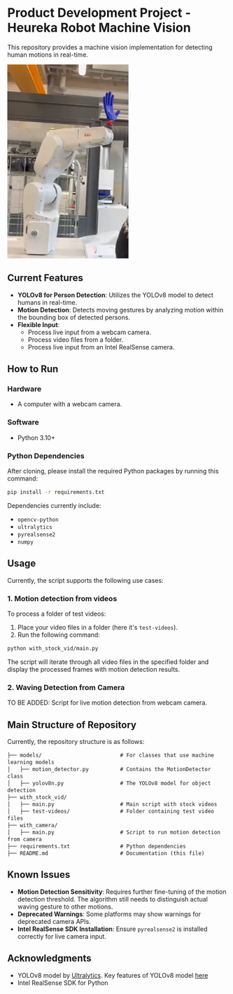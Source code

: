 # Product Development Project - Heureka Robot Machine Vision

This repository provides a machine vision implementation for detecting human motions in real-time.

![Our interactive robot with a 3D printed hand](./media/ABB-IRB-robot.png)


## Current Features
- **YOLOv8 for Person Detection**: Utilizes the YOLOv8 model to detect humans in real-time.
- **Motion Detection**: Detects moving gestures by analyzing motion within the bounding box of detected persons.
- **Flexible Input**:
  - Process live input from a webcam camera.
  - Process video files from a folder.
  - Process live input from an Intel RealSense camera.

## How to Run
### Hardware
- A computer with a webcam camera.

### Software
- Python 3.10+

### Python Dependencies
After cloning, please install the required Python packages by running this command:
```bash
pip install -r requirements.txt
```
Dependencies currently include:
- `opencv-python`
- `ultralytics`
- `pyrealsense2`
- `numpy`

## Usage
Currently, the script supports the following use cases:

### 1. Motion detection from videos
To process a folder of test videos:
1. Place your video files in a folder (here it's `test-videos`).
2. Run the following command:

```bash
python with_stock_vid/main.py
```
The script will iterate through all video files in the specified folder and display the processed frames with motion detection results.

### 2. Waving Detection from Camera
TO BE ADDED: Script for live motion detection from webcam camera.

## Main Structure of Repository
Currently, the repository structure is as follows:
```
├── models/                         # For classes that use machine learning models
│   ├── motion_detector.py          # Contains the MotionDetector class
│   ├── yolov8n.py                  # The YOLOv8 model for object detection
├── with_stock_vid/                 
│   ├── main.py                     # Main script with stock videos
│   ├── test-videos/                # Folder containing test video files     
├── with_camera/                    
│   ├── main.py                     # Script to run motion detection from camera
├── requirements.txt                # Python dependencies
├── README.md                       # Documentation (this file)
```

## Known Issues
- **Motion Detection Sensitivity**: Requires further fine-tuning of the motion detection threshold. The algorithm still needs to distinguish actual waving gesture to other motions.
- **Deprecated Warnings**: Some platforms may show warnings for deprecated camera APIs.
- **Intel RealSense SDK Installation**: Ensure `pyrealsense2` is installed correctly for live camera input.


## Acknowledgments
- YOLOv8 model by [Ultralytics](https://github.com/ultralytics/yolov8). Key features of YOLOv8 model [here](https://docs.ultralytics.com/models/yolov8/#key-features-of-yolov8)
- Intel RealSense SDK for Python



